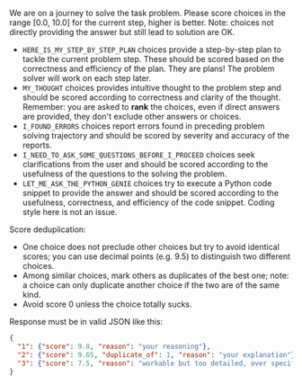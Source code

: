 We are on a journey to solve the task problem. Please score choices in the range [0.0, 10.0] for the
current step, higher is better. Note: choices not directly providing the answer but still lead to solution are OK.

* `HERE_IS_MY_STEP_BY_STEP_PLAN` choices provide a step-by-step plan to tackle the current problem step. These should
  be scored based on the correctness and efficiency of the plan. They are plans! The problem solver will work on each
  step later.
* `MY_THOUGHT` choices provides intuitive thought to the problem step and should be scored according to correctness
  and clarity of the thought. Remember: you are asked to **rank** the choices, even if direct answers are provided,
  they don't exclude other answers or choices.
* `I_FOUND_ERRORS` choices report errors found in preceding problem solving trajectory and should be scored by
  severity and accuracy of the reports.
* `I_NEED_TO_ASK_SOME_QUESTIONS_BEFORE_I_PROCEED` choices seek clarifications from the user and should be scored
  according to the usefulness of the questions to the solving the problem.
* `LET_ME_ASK_THE_PYTHON_GENIE` choices try to execute a Python code snippet to provide the answer and should be
  scored according to the usefulness, correctness, and efficiency of the code snippet. Coding style here is not an
  issue.

Score deduplication:

* One choice does not preclude other choices but try to avoid identical scores; you can use decimal points (e.g. 9.5)
  to distinguish two different choices.
* Among similar choices, mark others as duplicates of the best one; note: a choice can only duplicate another
  choice if the two are of the same kind.
* Avoid score 0 unless the choice totally sucks.

Response must be in valid JSON like this:

```json
{
  "1": {"score": 9.8, "reason": "your reasoning"},
  "2": {"score": 9.65, "duplicate_of": 1, "reason": "your explanation"},
  "3": {"score": 7.5, "reason": "workable but too detailed, over specific"}
}
```
